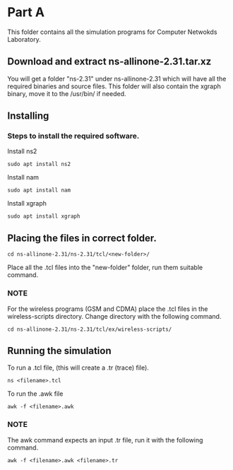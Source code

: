 # Part A
This folder contains all the simulation programs for Computer Netwokds Laboratory. 

## Download and extract ns-allinone-2.31.tar.xz
You will get a folder "ns-2.31" under ns-allinone-2.31 which will have all the required binaries and source files.
This folder will also contain the xgraph binary, move it to the /usr/bin/ if needed.

## Installing
### Steps to install the required software.

Install ns2
```
sudo apt install ns2
```

Install nam
```
sudo apt install nam
```
Install xgraph
```
sudo apt install xgraph
```
## Placing the files in correct folder.
```
cd ns-allinone-2.31/ns-2.31/tcl/<new-folder>/
```
Place all the .tcl files into the "new-folder" folder, run them suitable command.
### NOTE
For the wireless programs (GSM and CDMA) place the .tcl files in the wireless-scripts directory. Change directory with the following command.
```
cd ns-allinone-2.31/ns-2.31/tcl/ex/wireless-scripts/
```
## Running the simulation
To run a .tcl file, (this will create a .tr (trace) file).
```
ns <filename>.tcl
```

To run the .awk file
```
awk -f <filename>.awk
```
### NOTE
The awk command expects an input .tr file, run it with the following command.
```
awk -f <filename>.awk <filename>.tr
```

